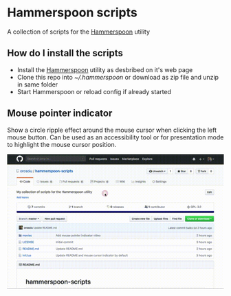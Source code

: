# Hammerspoon scripts
A collection of scripts for the [Hammerspoon](http://www.hammerspoon.org) utility

## How do I install the scripts

* Install the [Hammerspoon](http://www.hammerspoon.org) utility as desbribed on it's web page
* Clone this repo into *~/.hammerspoon* or download as zip file and unzip in same folder
* Start Hammerspoon or reload config if already started

## Mouse pointer indicator
Show a circle ripple effect around the mouse cursor when clicking the left mouse button. Can be used as an accessibility tool or for presentation mode to highlight the mouse cursor position.

![Mouse pointer indicator](https://github.com/orosoiu/hammerspoon-scripts/blob/master/movies/mouse-pointer-indicator.gif)
